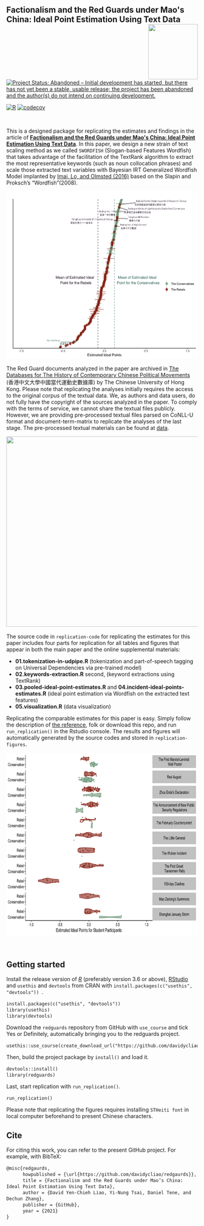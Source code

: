 ## Factionalism and the Red Guards under Mao's China: Ideal Point Estimation Using Text Data <img src="https://avatars3.githubusercontent.com/u/77121644?s=400&amp;u=49ca6038b83b629a86d391bb2e4d19f8995918a5&amp;v=4" width="130" height="145" align="right"/> <br /> 

[![Project Status: Abandoned – Initial development has started, but there has not yet been a stable, usable release; the project has been abandoned and the author(s) do not intend on continuing development.](https://www.repostatus.org/badges/latest/abandoned.svg)](https://www.repostatus.org/#abandoned)
 
[![R](https://github.com/davidycliao/redguards/actions/workflows/r.yml/badge.svg)](https://github.com/davidycliao/redguards/actions/workflows/r.yml)
[![codecov](https://codecov.io/gh/davidycliao/redguards/branch/master/graph/badge.svg?token=9EWD4E1NCB)](https://codecov.io/gh/davidycliao/redguards)

<br />

This is a designed package for replicating the estimates and findings in the article of [**Factionalism and the Red Guards under Mao's China: Ideal Point Estimation Using Text Data**](https://raw.githack.com/davidycliao/redguards/master/slides/slides.pdf). In this paper, we design a new strain of text scaling method as we called `SWORDFISH`  (Slogan-based Features Wordfish) that takes advantage of the facilitation of the TextRank algorithm to extract the most representative keywords (such as noun collocation phrases) and scale those extracted text variables with Bayesian IRT Generalized Wordfish Model implanted by [Imai, Lo, and Olmsted (2016)](https://imai.fas.harvard.edu/research/files/fastideal.pdf) based on the  Slapin and Proksch’s “Wordfish”(2008).

<p align="center">
  <img width="650" height="440" src="https://github.com/davidycliao/redguards/blob/master/images/ideal_point.png" >
</p>


The Red Guard documents analyzed in the paper are archived in [The Databases for The History of Contemporary Chinese Political Movements](http://ccrd.usc.cuhk.edu.hk/Default.aspx?msg=%25u6ca1%25u6709%25u8ba2%25u9605%25uff0c%25u6b22%25u8fce%25u8ba2%25u9605%25uff01) (香港中文大學中國當代運動史數據庫) by The Chinese University of Hong Kong. Please note that replicating the analyses initially requires the access to the original corpus of the textual data. We, as authors and data users, do not fully have the copyright of the sources analyzed in the paper. To comply with the terms of service, we cannot share the textual files publicly. However, we are providing pre-processed textual files parsed on CoNLL-U format and document-term-matrix to replicate the analyses of the last stage. The pre-processed textual materials can be found at [data](https://github.com/davidycliao/redguards/tree/master/data). 


<p align="center">
  <img width="700" height="500" src="https://raw.githack.com/davidycliao/redguards/master/images/network_plot.png" >
</p>




The source code in `replication-code` for replicating the estimates for this paper includes four parts for replication for all tables and figures that appear in both the main paper and the online supplemental materials: 

- __01.tokenization-in-udpipe.R__ (tokenization and part-of-speech tagging on Universal Dependencies via pre-trained model)
- __02.keywords-extraction.R__ second, (keyword extractions using TextRank)
- __03.pooled-ideal-point-estimates.R__ and __04.incident-ideal-points-estimates.R__ (ideal point estimation via Wordfish on the extracted text features)
- __05.visualization.R__  (data visualization)

Replicating the comparable estimates for this paper is easy. Simply follow the description of [the reference](), folk or download this repo, and run `run_replication()` in the Rstudio console. The results and figures will automatically generated by the source codes and stored in `replication-figures`. 




<p align="center">
  <img width="700" height="480" src="https://github.com/davidycliao/redguards/blob/master/images/incident_full.png" >
</p>



<br />


## Getting started

Install the release version of [_R_](https://cran.r-project.org/mirrors.html) (preferably version 3.6 or above),  [RStudio](https://rstudio.com/products/rstudio/download/#download) and  `usethis` and `devtools` from CRAN with `install.packages(c("usethis", "devtools")) `.

```
install.packages(c("usethis", "devtools"))
library(usethis)
library(devtools)
```

Download the `redguards` repository from GitHub with `use_course` and tick Yes or Definitely, automatically bringing you to the redguards project.

```
usethis::use_course(create_download_url("https://github.com/davidycliao/redguards"))
```

Then, build the project package by `install()` and load it. 
```
devtools::install()
library(redguards)
```


Last, start replication with `run_replication()`. 
```
run_replication()
```

Please note that replicating the figures requires installing `STHeiti font` in local computer beforehand to present Chinese characters.


## Cite

For citing this work, you can refer to the present GitHub project. For example, with BibTeX:
```
@misc{redgaurds,
      howpublished = {\url{https://github.com/davidycliao/redgaurds}},
      title = {Factionalism and the Red Guards under Mao’s China: Ideal Point Estimation Using Text Data},
      author = {David Yen-Chieh Liao, Yi-Nung Tsai, Daniel Tene, and Dechun Zhang},
      publisher = {GitHub},
      year = {2021}
}
```
